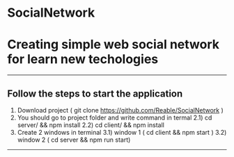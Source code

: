 # SocialNetwork

<h1>Creating simple web social network for learn new techologies</h1>

---
<h2>Follow the steps to start the application</h2>

1) Download project ( git clone https://github.com/Reable/SocialNetwork )
2) You should go to project folder and write command in termal
  2.1) cd server/ && npm install
  2.2) cd client/ && npm install
3) Create 2 windows in terminal 
  3.1) window 1 ( cd client && npm start )
  3.2) window 2 ( cd server && npm run start)
---

